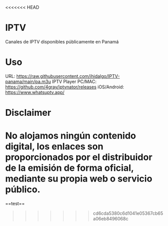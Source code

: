 <<<<<<< HEAD
# IPTV
Canales de IPTV disponibles públicamente en Panamá

# Uso
URL: https://raw.githubusercontent.com/ihidalgo/IPTV-panama/main/pa.m3u
IPTV Player PC/MAC: https://github.com/4gray/iptvnator/releases
iOS/Android: https://www.whatsuptv.app/

# Disclaimer
No alojamos ningún contenido digital, los enlaces son proporcionados por el distribuidor de la emisión de forma oficial, mediante su propia web o servicio público.
=======
==test==
>>>>>>> cd6cda5380c6d1041e05367cb65a06eb8496068c
